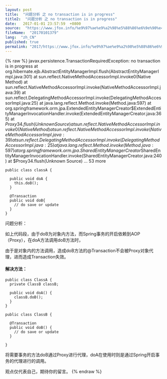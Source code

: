 ```yaml
---
layout: post
title:  "问题分析 之 no transaction is in progress"
title2:  "问题分析 之 no transaction is in progress"
date:   2017-01-01 23:57:59  +0800
source:  "https://www.jfox.info/%e9%97%ae%e9%a2%98%e5%88%86%e6%9e%90%e4%b9%8bnotransactionisinprogress.html"
fileName:  "20170101379"
lang:  "zh_CN"
published: true
permalink: "2017/https://www.jfox.info/%e9%97%ae%e9%a2%98%e5%88%86%e6%9e%90%e4%b9%8bnotransactionisinprogress.html"
---
```

{% raw %}
javax.persistence.TransactionRequiredException: no transaction is in progress
    	at org.hibernate.ejb.AbstractEntityManagerImpl.flush(AbstractEntityManagerImpl.java:301)
    	at sun.reflect.NativeMethodAccessorImpl.invoke0(Native Method)
    	at sun.reflect.NativeMethodAccessorImpl.invoke(NativeMethodAccessorImpl.java:39)
    	at sun.reflect.DelegatingMethodAccessorImpl.invoke(DelegatingMethodAccessorImpl.java:25)
    	at java.lang.reflect.Method.invoke(Method.java:597)
    	at org.springframework.orm.jpa.ExtendedEntityManagerCreator$ExtendedEntityManagerInvocationHandler.invoke(ExtendedEntityManagerCreator.java:365)
    	at $Proxy34.flush(Unknown Source)
    	at sun.reflect.NativeMethodAccessorImpl.invoke0(Native Method)
    	at sun.reflect.NativeMethodAccessorImpl.invoke(NativeMethodAccessorImpl.java:39)
    	at sun.reflect.DelegatingMethodAccessorImpl.invoke(DelegatingMethodAccessorImpl.java:25)
    	at java.lang.reflect.Method.invoke(Method.java:597)
    	at org.springframework.orm.jpa.SharedEntityManagerCreator$SharedEntityManagerInvocationHandler.invoke(SharedEntityManagerCreator.java:240)
    	at $Proxy34.flush(Unknown Source)
      ... 53 more
    

    public class classA {
    
      public void doA {
        this.doB();
      }
    
      @Transaction
      public void doB{
        // do save or update
      }
    }
    

 问题分析： 

如上代码段，由于doB为对象内方法，而Spring事务的开启依赖到AOP（Proxy），在doA方法调用doB方法时，

由于是对象内的方法调用，造成doB方法的@Transaction不会被Proxy对象代理，进而造成Transaction失效。

#### 解决方法：

    public class ClassA {
      private ClassB classB;
    
      public void doA() {
        classB.doB();
      }
    }
    
    public class ClassB {
    
      @Transaction
      public void doB() {
        // do save or update
      }
    
    }
    

将需要事务的方法doB通过Proxy进行代理，doA在使用时则是通过Spring开启事务的代理进行的调用。

观点仅代表自己，期待你的留言。
{% endraw %}
